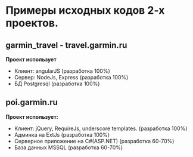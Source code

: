 <h1>Примеры исходных кодов 2-х проектов.</h1>

<h2>garmin_travel - travel.garmin.ru</h2>
<b>Проект использует</b>
<ul>
<li>Клиент: angularJS (разработка 100%)</li>
<li>Сервер: NodeJs, Express (разработка 100%)</li>
<li>БД Postgresql (разработка 100%)</li>
</ul>
<h2>poi.garmin.ru</h2>
<b>Проект использует:</b>
<ul>
<li>Клиент: jQuery, RequireJs, underscore templates. (разработка 100%)</li>
<li>Админка на ExtJs (разработка 100%)</li>
<li>Серверное приложение на C#(ASP.NET) (разработка 60-70%)</li>
<li>База данных MSSQL (разработка 60-70%)</li>
</ul>
